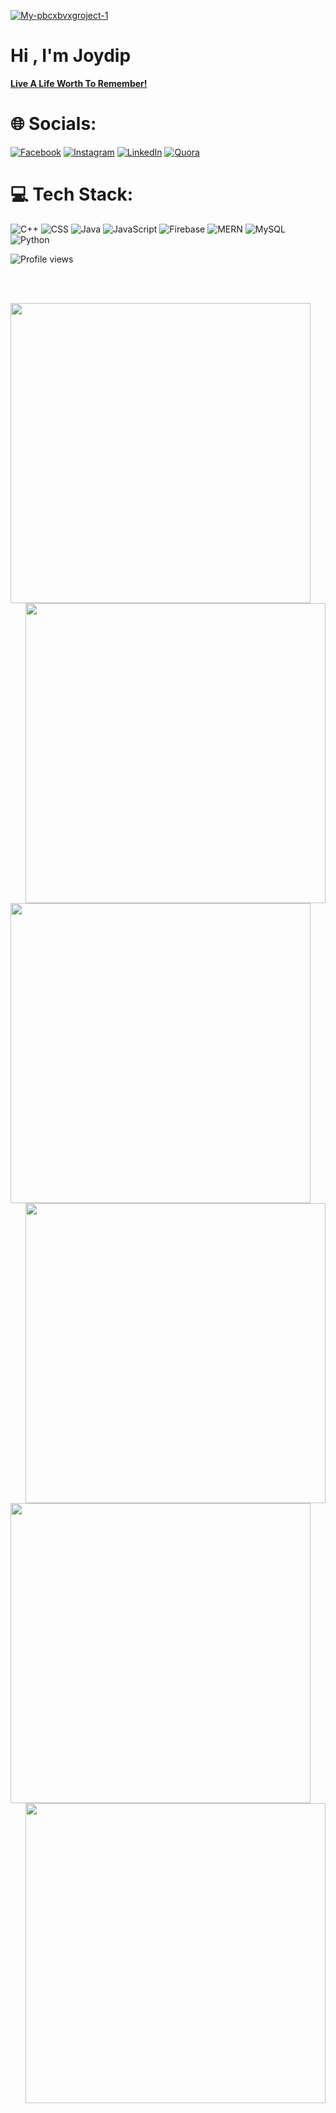 

<a href="https://ibb.co/4JTpfrW"><img src="https://i.ibb.co/fQpHSwM/My-pbcxbvxgroject-1.png" alt="My-pbcxbvxgroject-1" border="0"></a>


# Hi , I'm Joydip  
<a href="https://www.youtube.com/watch?v=4HlJ3zp6RC8&list=PLfU57O_hhlbqWNR7AesTALqqxhryrsdgF&index=40" >**Live A Life Worth To Remember!**</a>

# 🌐 Socials:
[![Facebook](https://img.shields.io/badge/Facebook-%231877F2.svg?logo=Facebook&logoColor=white)](https://facebook.com/joydip007x)
[![Instagram](https://img.shields.io/badge/Instagram-%23E4405F.svg?logo=Instagram&logoColor=white)](https://instagram.com/joydip007x) 
[![LinkedIn](https://img.shields.io/badge/LinkedIn-%230077B5.svg?logo=linkedin&logoColor=white)](https://linkedin.com/in/joydip007x) 
[![Quora](https://img.shields.io/badge/Quora-%23B92B27.svg?logo=Quora&logoColor=white)](https://quora.com/profile/Joydip007x) 

# 💻 Tech Stack:
![C++](https://img.shields.io/badge/c++-%2300599C.svg?style=for-the-badge&logo=c%2B%2B&logoColor=white) ![CSS](https://img.shields.io/badge/css-%231572B6.svg?style=for-the-badge&logo=css3&logoColor=white) ![Java](https://img.shields.io/badge/java-%23ED8B10.svg?style=for-the-badge&logo=java&logoColor=white) ![JavaScript](https://img.shields.io/badge/javascript-%23323330.svg?style=for-the-badge&logo=javascript&logoColor=white) ![Firebase](https://img.shields.io/badge/firebase-%23039BE5.svg?style=for-the-badge&logo=firebase)
![MERN](https://img.shields.io/badge/MERN--BLUE?style=for-the-badge&logo=appveyor)
![MySQL](https://img.shields.io/badge/mysql-%2300f.svg?style=for-the-badge&logo=mysql&logoColor=white) ![Python](https://img.shields.io/badge/python-3670A0?style=for-the-badge&logo=python&logoColor=white) 

![Profile views](https://gpvc.arturio.dev/joydip007x)

&nbsp;&nbsp;&nbsp;&nbsp;&nbsp;&nbsp;&nbsp;&nbsp;&nbsp;&nbsp;&nbsp;&nbsp;&nbsp;&nbsp;&nbsp;&nbsp;&nbsp;&nbsp;&nbsp;&nbsp;&nbsp;&nbsp;&nbsp;&nbsp;&nbsp;&nbsp;&nbsp;&nbsp;&nbsp;&nbsp;&nbsp;&nbsp;&nbsp;&nbsp;&nbsp;&nbsp;&nbsp;&nbsp;&nbsp;&nbsp;&nbsp;&nbsp;&nbsp;&nbsp;&nbsp;&nbsp;&nbsp;&nbsp;&nbsp;&nbsp;&nbsp;&nbsp;&nbsp;&nbsp;&nbsp;&nbsp;&nbsp;&nbsp;&nbsp;&nbsp;&nbsp;&nbsp;&nbsp;&nbsp;&nbsp;&nbsp;&nbsp;&nbsp;&nbsp;&nbsp;&nbsp;&nbsp;&nbsp;&nbsp;&nbsp;&nbsp;&nbsp;&nbsp;&nbsp;&nbsp;&nbsp;&nbsp;&nbsp;&nbsp;&nbsp;&nbsp;&nbsp;&nbsp;&nbsp;&nbsp;&nbsp;&nbsp;&nbsp;&nbsp;&nbsp;&nbsp;&nbsp;&nbsp;&nbsp;&nbsp;&nbsp;&nbsp;&nbsp;
    &nbsp;&nbsp;&nbsp;&nbsp;&nbsp;&nbsp;&nbsp;&nbsp;&nbsp;&nbsp;&nbsp;&nbsp;&nbsp;&nbsp;&nbsp;&nbsp;&nbsp;&nbsp;&nbsp;&nbsp;&nbsp;&nbsp;&nbsp;&nbsp;&nbsp;&nbsp;&nbsp;&nbsp;&nbsp;&nbsp;&nbsp;&nbsp;&nbsp;&nbsp;&nbsp;&nbsp;&nbsp;&nbsp;&nbsp;&nbsp;&nbsp;&nbsp;&nbsp;&nbsp;&nbsp;&nbsp;&nbsp;&nbsp;&nbsp;&nbsp;&nbsp;&nbsp;&nbsp;&nbsp;&nbsp;&nbsp;&nbsp;&nbsp;&nbsp;&nbsp;&nbsp;&nbsp;&nbsp;&nbsp;&nbsp;&nbsp;&nbsp;&nbsp;&nbsp;&nbsp;&nbsp;&nbsp;


<a href="https://github.com/joydip007x/466-ECommerce">
   <img align="left"  width="480px"
        src="https://github-readme-stats-git-masterrstaa-rickstaa.vercel.app/api/pin/?username=joydip007x&repo=466-ECommerce&theme=default&border_color=0c2aac&border_radius=29.5"/>
 </a>
 
   <a href="https://github.com/AshrafTasin/SWE-Lab-Project-GLEAM">
   <img align="right" width="480px"
        src="https://github-readme-stats-git-masterrstaa-rickstaa.vercel.app/api/pin/?username=AshrafTasin&repo=SWE-Lab-Project-GLEAM&theme=default&border_color=0c2aac&border_radius=29.5"/>
        
 </a>

  
&nbsp;&nbsp;&nbsp;&nbsp;&nbsp;&nbsp;&nbsp;&nbsp;&nbsp;&nbsp;&nbsp;&nbsp;&nbsp;&nbsp;&nbsp;&nbsp;&nbsp;&nbsp;&nbsp;&nbsp;&nbsp;&nbsp;&nbsp;&nbsp;&nbsp;&nbsp;&nbsp;&nbsp;&nbsp;&nbsp;&nbsp;&nbsp;&nbsp;&nbsp;&nbsp;&nbsp;&nbsp;&nbsp;&nbsp;&nbsp;&nbsp;&nbsp;&nbsp;&nbsp;&nbsp;&nbsp;&nbsp;&nbsp;&nbsp;&nbsp;&nbsp;&nbsp;&nbsp;&nbsp;&nbsp;&nbsp;&nbsp;&nbsp;&nbsp;&nbsp;&nbsp;&nbsp;&nbsp;&nbsp;&nbsp;&nbsp;&nbsp;&nbsp;&nbsp;&nbsp;&nbsp;&nbsp;&nbsp;&nbsp;&nbsp;&nbsp;&nbsp;&nbsp;&nbsp;&nbsp;&nbsp;&nbsp;&nbsp;&nbsp;&nbsp;&nbsp;&nbsp;&nbsp;&nbsp;&nbsp;&nbsp;&nbsp;&nbsp;&nbsp;&nbsp;&nbsp;&nbsp;&nbsp;&nbsp;&nbsp;&nbsp;&nbsp;&nbsp;
    &nbsp;&nbsp;&nbsp;&nbsp;&nbsp;&nbsp;&nbsp;&nbsp;&nbsp;&nbsp;&nbsp;&nbsp;&nbsp;&nbsp;&nbsp;&nbsp;&nbsp;&nbsp;&nbsp;&nbsp;&nbsp;&nbsp;&nbsp;&nbsp;&nbsp;&nbsp;&nbsp;&nbsp;&nbsp;&nbsp;&nbsp;&nbsp;&nbsp;&nbsp;&nbsp;&nbsp;&nbsp;&nbsp;&nbsp;&nbsp;&nbsp;&nbsp;&nbsp;&nbsp;&nbsp;&nbsp;&nbsp;&nbsp;&nbsp;&nbsp;&nbsp;&nbsp;&nbsp;&nbsp;&nbsp;&nbsp;&nbsp;&nbsp;&nbsp;&nbsp;&nbsp;&nbsp;&nbsp;&nbsp;&nbsp;&nbsp;&nbsp;&nbsp;&nbsp;&nbsp;&nbsp;&nbsp;
 
            
   <a href="https://github.com/joydip007x/AndroidApplication_Pothik">
    <img  align="left"  width="480px"
        src="https://github-readme-stats-git-masterrstaa-rickstaa.vercel.app/api/pin/?username=joydip007x&repo=AndroidApplication_Pothik&theme=default&border_color=0c2aac&border_radius=29.5" />
  </a>
     <a href="https://github.com/joydip007x/Certified">
   <img align="right"  width="480px"
        src="https://github-readme-stats-git-masterrstaa-rickstaa.vercel.app/api/pin/?username=joydip007x&repo=Certified&theme=default&border_color=0c2aac&border_radius=29.5" />
        
 </a>
      
&nbsp;&nbsp;&nbsp;&nbsp;&nbsp;&nbsp;&nbsp;&nbsp;&nbsp;&nbsp;&nbsp;&nbsp;&nbsp;&nbsp;&nbsp;&nbsp;&nbsp;&nbsp;&nbsp;&nbsp;&nbsp;&nbsp;&nbsp;&nbsp;&nbsp;&nbsp;&nbsp;&nbsp;&nbsp;&nbsp;&nbsp;&nbsp;&nbsp;&nbsp;&nbsp;&nbsp;&nbsp;&nbsp;&nbsp;&nbsp;&nbsp;&nbsp;&nbsp;&nbsp;&nbsp;&nbsp;&nbsp;&nbsp;&nbsp;&nbsp;&nbsp;&nbsp;&nbsp;&nbsp;&nbsp;&nbsp;&nbsp;&nbsp;&nbsp;&nbsp;&nbsp;&nbsp;&nbsp;&nbsp;&nbsp;&nbsp;&nbsp;&nbsp;&nbsp;&nbsp;&nbsp;&nbsp;&nbsp;&nbsp;&nbsp;&nbsp;&nbsp;&nbsp;&nbsp;&nbsp;&nbsp;&nbsp;&nbsp;&nbsp;&nbsp;&nbsp;&nbsp;&nbsp;&nbsp;&nbsp;&nbsp;&nbsp;&nbsp;&nbsp;&nbsp;&nbsp;&nbsp;&nbsp;&nbsp;&nbsp;&nbsp;&nbsp;&nbsp;
    &nbsp;&nbsp;&nbsp;&nbsp;&nbsp;&nbsp;&nbsp;&nbsp;&nbsp;&nbsp;&nbsp;&nbsp;&nbsp;&nbsp;&nbsp;&nbsp;&nbsp;&nbsp;&nbsp;&nbsp;&nbsp;&nbsp;&nbsp;&nbsp;&nbsp;&nbsp;&nbsp;&nbsp;&nbsp;&nbsp;&nbsp;&nbsp;&nbsp;&nbsp;&nbsp;&nbsp;&nbsp;&nbsp;&nbsp;&nbsp;&nbsp;&nbsp;&nbsp;&nbsp;&nbsp;&nbsp;&nbsp;&nbsp;&nbsp;&nbsp;&nbsp;&nbsp;&nbsp;&nbsp;&nbsp;&nbsp;&nbsp;&nbsp;&nbsp;&nbsp;&nbsp;&nbsp;&nbsp;&nbsp;&nbsp;&nbsp;&nbsp;&nbsp;&nbsp;&nbsp;&nbsp;&nbsp;
 
 <a href="https://github.com/joydip007x/What-Goes-Up">
   <img align="left"  width="480px"
        src="https://github-readme-stats-git-masterrstaa-rickstaa.vercel.app/api/pin/?username=joydip007x&repo=What-Goes-Up&theme=default&border_color=0c2aac&border_radius=29.5"/>
        
 </a>

  <a href="https://github.com/joydip007x/MedKeep">
   <img align="right"  width="480px"
        src="https://github-readme-stats-git-masterrstaa-rickstaa.vercel.app/api/pin/?username=joydip007x&repo=MedKeep&theme=default&border_color=0c2aac&border_radius=29.5"/>
 </a>
  
   
<!-- [![Readme Card](https://github-readme-stats.vercel.app/api/pin/?username=anuraghazra&repo=github-readme-stats)](https://github.com/anuraghazra/github-readme-stats)
 -->

   
<!-- [![Readme Card](https://github-readme-stats.vercel.app/api/pin/?username=joydip007x&repo=466-ECommerce)](https://github.com/joydip007x/466-ECommerce)
[![Readme Card](https://github-readme-stats.vercel.app/api/pin/?username=joydip007x&repo=MedKeep)](https://github.com/joydip007x/MedKeep)
[![Readme Card](https://github-readme-stats.vercel.app/api/pin/?username=joydip007x&repo=MedKeep)](https://github.com/joydip007x/MedKeep)
 -->
<!-- 
[![Anurag's GitHub stats](https://github-readme-stats.vercel.app/api?username=joydip007x&count_private=true&show_icons=true)](https://github.com/anuraghazra/github-readme-stats) -->
